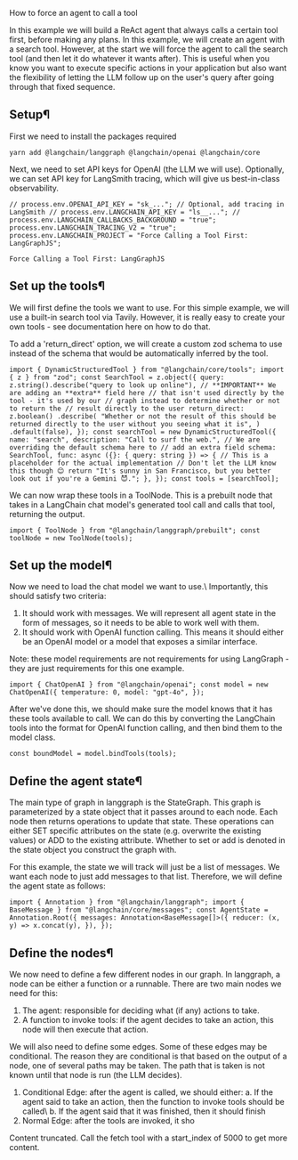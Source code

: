 How to force an agent to call a tool

In this example we will build a ReAct agent that always calls a certain tool first, before making any plans. In this example, we will create an agent with a search tool. However, at the start we will force the agent to call the search tool (and then let it do whatever it wants after). This is useful when you know you want to execute specific actions in your application but also want the flexibility of letting the LLM follow up on the user's query after going through that fixed sequence.

## Setup¶

First we need to install the packages required

```
yarn add @langchain/langgraph @langchain/openai @langchain/core
```

Next, we need to set API keys for OpenAI (the LLM we will use). Optionally, we can set API key for LangSmith tracing, which will give us best-in-class observability.

```
// process.env.OPENAI_API_KEY = "sk_..."; // Optional, add tracing in LangSmith // process.env.LANGCHAIN_API_KEY = "ls__..."; // process.env.LANGCHAIN_CALLBACKS_BACKGROUND = "true"; process.env.LANGCHAIN_TRACING_V2 = "true"; process.env.LANGCHAIN_PROJECT = "Force Calling a Tool First: LangGraphJS";
```

```
Force Calling a Tool First: LangGraphJS
```

## Set up the tools¶

We will first define the tools we want to use. For this simple example, we will use a built-in search tool via Tavily. However, it is really easy to create your own tools - see documentation here on how to do that.

To add a 'return\_direct' option, we will create a custom zod schema to use instead of the schema that would be automatically inferred by the tool.

```
import { DynamicStructuredTool } from "@langchain/core/tools"; import { z } from "zod"; const SearchTool = z.object({ query: z.string().describe("query to look up online"), // **IMPORTANT** We are adding an **extra** field here // that isn't used directly by the tool - it's used by our // graph instead to determine whether or not to return the // result directly to the user return_direct: z.boolean() .describe( "Whether or not the result of this should be returned directly to the user without you seeing what it is", ) .default(false), }); const searchTool = new DynamicStructuredTool({ name: "search", description: "Call to surf the web.", // We are overriding the default schema here to // add an extra field schema: SearchTool, func: async ({}: { query: string }) => { // This is a placeholder for the actual implementation // Don't let the LLM know this though 😊 return "It's sunny in San Francisco, but you better look out if you're a Gemini 😈."; }, }); const tools = [searchTool];
```

We can now wrap these tools in a ToolNode. This is a prebuilt node that takes in a LangChain chat model's generated tool call and calls that tool, returning the output.

```
import { ToolNode } from "@langchain/langgraph/prebuilt"; const toolNode = new ToolNode(tools);
```

## Set up the model¶

Now we need to load the chat model we want to use.\ Importantly, this should satisfy two criteria:

1. It should work with messages. We will represent all agent state in the form of messages, so it needs to be able to work well with them.
2. It should work with OpenAI function calling. This means it should either be an OpenAI model or a model that exposes a similar interface.

Note: these model requirements are not requirements for using LangGraph - they are just requirements for this one example.

```
import { ChatOpenAI } from "@langchain/openai"; const model = new ChatOpenAI({ temperature: 0, model: "gpt-4o", });
```

After we've done this, we should make sure the model knows that it has these tools available to call. We can do this by converting the LangChain tools into the format for OpenAI function calling, and then bind them to the model class.

```
const boundModel = model.bindTools(tools);
```

## Define the agent state¶

The main type of graph in langgraph is the StateGraph. This graph is parameterized by a state object that it passes around to each node. Each node then returns operations to update that state. These operations can either SET specific attributes on the state (e.g. overwrite the existing values) or ADD to the existing attribute. Whether to set or add is denoted in the state object you construct the graph with.

For this example, the state we will track will just be a list of messages. We want each node to just add messages to that list. Therefore, we will define the agent state as follows:

```
import { Annotation } from "@langchain/langgraph"; import { BaseMessage } from "@langchain/core/messages"; const AgentState = Annotation.Root({ messages: Annotation<BaseMessage[]>({ reducer: (x, y) => x.concat(y), }), });
```

## Define the nodes¶

We now need to define a few different nodes in our graph. In langgraph, a node can be either a function or a runnable. There are two main nodes we need for this:

1. The agent: responsible for deciding what (if any) actions to take.
2. A function to invoke tools: if the agent decides to take an action, this node will then execute that action.

We will also need to define some edges. Some of these edges may be conditional. The reason they are conditional is that based on the output of a node, one of several paths may be taken. The path that is taken is not known until that node is run (the LLM decides).

1. Conditional Edge: after the agent is called, we should either: a. If the agent said to take an action, then the function to invoke tools should be called\ b. If the agent said that it was finished, then it should finish
2. Normal Edge: after the tools are invoked, it sho

<error>Content truncated. Call the fetch tool with a start_index of 5000 to get more content.</error>